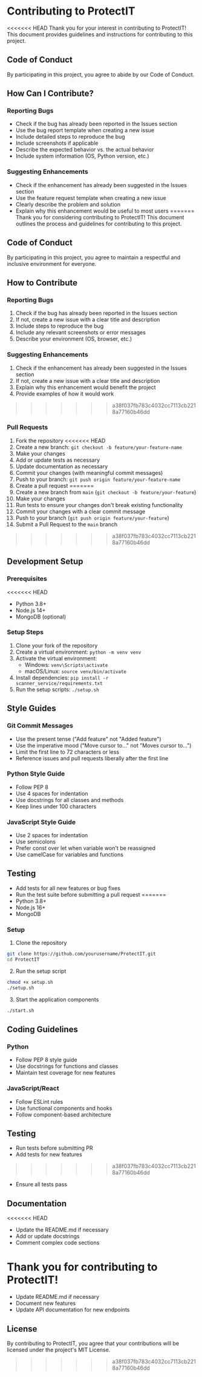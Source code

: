# Contributing to ProtectIT

<<<<<<< HEAD
Thank you for your interest in contributing to ProtectIT! This document provides guidelines and instructions for contributing to this project.

## Code of Conduct

By participating in this project, you agree to abide by our Code of Conduct.

## How Can I Contribute?

### Reporting Bugs

- Check if the bug has already been reported in the Issues section
- Use the bug report template when creating a new issue
- Include detailed steps to reproduce the bug
- Include screenshots if applicable
- Describe the expected behavior vs. the actual behavior
- Include system information (OS, Python version, etc.)

### Suggesting Enhancements

- Check if the enhancement has already been suggested in the Issues section
- Use the feature request template when creating a new issue
- Clearly describe the problem and solution
- Explain why this enhancement would be useful to most users
=======
Thank you for considering contributing to ProtectIT! This document outlines the process and guidelines for contributing to this project.

## Code of Conduct

By participating in this project, you agree to maintain a respectful and inclusive environment for everyone.

## How to Contribute

### Reporting Bugs

1. Check if the bug has already been reported in the Issues section
2. If not, create a new issue with a clear title and description
3. Include steps to reproduce the bug
4. Include any relevant screenshots or error messages
5. Describe your environment (OS, browser, etc.)

### Suggesting Enhancements

1. Check if the enhancement has already been suggested in the Issues section
2. If not, create a new issue with a clear title and description
3. Explain why this enhancement would benefit the project
4. Provide examples of how it would work
>>>>>>> a38f037fb783c4032cc7113cb2218a77160b46dd

### Pull Requests

1. Fork the repository
<<<<<<< HEAD
2. Create a new branch: `git checkout -b feature/your-feature-name`
3. Make your changes
4. Add or update tests as necessary
5. Update documentation as necessary
6. Commit your changes (with meaningful commit messages)
7. Push to your branch: `git push origin feature/your-feature-name`
8. Create a pull request
=======
2. Create a new branch from `main` (`git checkout -b feature/your-feature`)
3. Make your changes
4. Run tests to ensure your changes don't break existing functionality
5. Commit your changes with a clear commit message
6. Push to your branch (`git push origin feature/your-feature`)
7. Submit a Pull Request to the `main` branch
>>>>>>> a38f037fb783c4032cc7113cb2218a77160b46dd

## Development Setup

### Prerequisites
<<<<<<< HEAD

- Python 3.8+
- Node.js 14+
- MongoDB (optional)

### Setup Steps

1. Clone your fork of the repository
2. Create a virtual environment: `python -m venv venv`
3. Activate the virtual environment:
   - Windows: `venv\Scripts\activate`
   - macOS/Linux: `source venv/bin/activate`
4. Install dependencies: `pip install -r scanner_service/requirements.txt`
5. Run the setup scripts: `./setup.sh`

## Style Guides

### Git Commit Messages

- Use the present tense ("Add feature" not "Added feature")
- Use the imperative mood ("Move cursor to..." not "Moves cursor to...")
- Limit the first line to 72 characters or less
- Reference issues and pull requests liberally after the first line

### Python Style Guide

- Follow PEP 8
- Use 4 spaces for indentation
- Use docstrings for all classes and methods
- Keep lines under 100 characters

### JavaScript Style Guide

- Use 2 spaces for indentation
- Use semicolons
- Prefer const over let when variable won't be reassigned
- Use camelCase for variables and functions

## Testing

- Add tests for all new features or bug fixes
- Run the test suite before submitting a pull request
=======
- Python 3.8+
- Node.js 16+
- MongoDB

### Setup

1. Clone the repository
```bash
git clone https://github.com/yourusername/ProtectIT.git
cd ProtectIT
```

2. Run the setup script
```bash
chmod +x setup.sh
./setup.sh
```

3. Start the application components
```bash
./start.sh
```

## Coding Guidelines

### Python
- Follow PEP 8 style guide
- Use docstrings for functions and classes
- Maintain test coverage for new features

### JavaScript/React
- Follow ESLint rules
- Use functional components and hooks
- Follow component-based architecture

## Testing

- Run tests before submitting PR
- Add tests for new features
>>>>>>> a38f037fb783c4032cc7113cb2218a77160b46dd
- Ensure all tests pass

## Documentation

<<<<<<< HEAD
- Update the README.md if necessary
- Add or update docstrings
- Comment complex code sections

Thank you for contributing to ProtectIT!
=======
- Update README.md if necessary
- Document new features
- Update API documentation for new endpoints

## License

By contributing to ProtectIT, you agree that your contributions will be licensed under the project's MIT License.
>>>>>>> a38f037fb783c4032cc7113cb2218a77160b46dd
